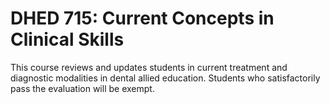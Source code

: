 # DHED 715: Current Concepts in Clinical Skills

This course reviews and updates students in current treatment and diagnostic modalities in dental allied education. Students who satisfactorily pass the evaluation will be exempt.